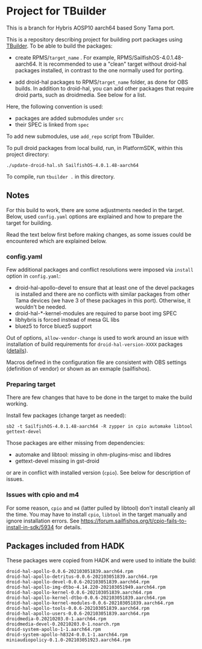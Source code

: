 # Project for TBuilder

This is a branch for Hybris AOSP10 aarch64 based Sony Tama port.

This is a repository describing project for building port packages using [TBuilder](https://github.com/rinigus/tbuilder).
To be able to build the packages:

- create RPMS/`target_name` . For example,
  RPMS/SailfishOS-4.0.1.48-aarch64. It is recommended to use a "clean"
  target without droid-hal packages installed, in contrast to the one
  normally used for porting.

- add droid-hal packages to RPMS/`target_name` folder, as done for OBS
  builds. In addition to droid-hal, you can add other packages that
  require droid parts, such as droidmedia. See below for a list.

Here, the following convention is used:

- packages are added submodules under `src`
- their SPEC is linked from `spec`

To add new submodules, use `add_repo` script from TBuilder.

To pull droid packages from local build, run, in PlatformSDK, within
this project directory:
```
./update-droid-hal.sh SailfishOS-4.0.1.48-aarch64
```

To compile, run `tbuilder .` in this directory.


## Notes

For this build to work, there are some adjustments needed in the
target. Below, used `config.yaml` options are explained and how to
prepare the target for building.

Read the text below first before making changes, as some issues could
be encountered which are explained below.

### config.yaml

Few additional packages and conflict resolutions were imposed via
`install` option in `config.yaml`:

- droid-hal-apollo-devel to ensure that at least one of the devel
  packages is installed and there are no conflicts with similar
  packages from other Tama devices (we have 3 of these packages
  in this port). Otherwise, it wouldn't be needed.
- droid-hal-*-kernel-modules are required to parse boot img SPEC
- libhybris is forced instead of mesa GL libs
- bluez5 to force bluez5 support

Out of options, `allow-vendor-change` is used to work around an issue
with installation of build requirements for `droid-hal-version-XXXX`
packages
([details](https://forum.sailfishos.org/t/mb2-allow-to-install-dependencies-with-vendor-change/6057/4)).

Macros defined in the configuration file are consistent with OBS
settings (definition of vendor) or shown as an exmaple (sailfishos).

### Preparing target

There are few changes that have to be done in the target to make the
build working.

Install few packages (change target as needed):

```
sb2 -t SailfishOS-4.0.1.48-aarch64 -R zypper in cpio automake libtool gettext-devel
```

Those packages are either missing from dependencies:

- automake and libtool: missing in ohm-plugins-misc and libdres
- gettext-devel missing in gst-droid

or are in conflict with installed version (`cpio`). See below for
description of issues.


### Issues with cpio and m4

For some reason, `cpio` and `m4` (latter pulled by libtool) don't install
cleanly all the time. You may have to install `cpio`, `libtool` in the
target manually and ignore installation errors.
See https://forum.sailfishos.org/t/cpio-fails-to-install-in-sdk/5934
for details.


## Packages included from HADK

These packages were copied from HADK and were used to initiate the
build:

```
droid-hal-apollo-0.0.6-202103051839.aarch64.rpm
droid-hal-apollo-detritus-0.0.6-202103051839.aarch64.rpm
droid-hal-apollo-devel-0.0.6-202103051839.aarch64.rpm
droid-hal-apollo-img-dtbo-4.14.220-202103051949.aarch64.rpm
droid-hal-apollo-kernel-0.0.6-202103051839.aarch64.rpm
droid-hal-apollo-kernel-dtbo-0.0.6-202103051839.aarch64.rpm
droid-hal-apollo-kernel-modules-0.0.6-202103051839.aarch64.rpm
droid-hal-apollo-tools-0.0.6-202103051839.aarch64.rpm
droid-hal-apollo-users-0.0.6-202103051839.aarch64.rpm
droidmedia-0.20210203.0-1.aarch64.rpm
droidmedia-devel-0.20210203.0-1.noarch.rpm
droid-system-apollo-1-1.aarch64.rpm
droid-system-apollo-h8324-0.0.1-1.aarch64.rpm
miniaudiopolicy-0.1.0-202103051923.aarch64.rpm
```
